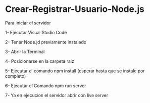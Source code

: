 # Crear-Registrar-Usuario-Node.js


Para iniciar el servidor 

1- Ejecutar Visual Studio Code 

2- Tener Node.jd previamente instalado 

3- Abrir la Terminal

4- Posicionarse en la carpeta raiz

5- Ejecutar el comando npm install (esperar hasta que se instale por completo)

6- Ejecutar el Comando npm run server 

7- Ya en ejecucion el servidor abrir con live server 

